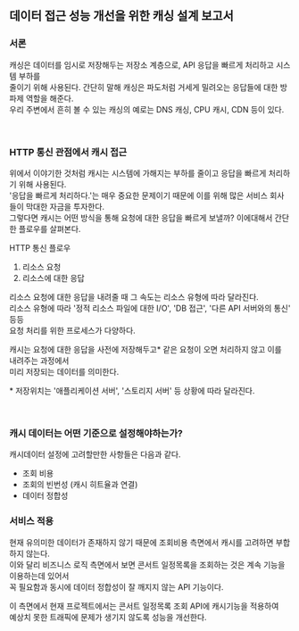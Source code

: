 ## 데이터 접근 성능 개선을 위한 캐싱 설계 보고서

### 서론
캐싱은 데이터를 임시로 저장해두는 저장소 계층으로, API 응답을 빠르게 처리하고 시스템 부하를 <br>
줄이기 위해 사용된다. 간단히 말해 캐싱은 파도처럼 거세게 밀려오는 응답들에 대한 방파제 역할을 해준다. <br>
우리 주변에서 흔히 볼 수 있는 캐싱의 예로는 DNS 캐싱, CPU 캐시, CDN 등이 있다.

<br>

### HTTP 통신 관점에서 캐시 접근
위에서 이야기한 것처럼 캐시는 시스템에 가해지는 부하를 줄이고 응답을 빠르게 처리하기 위해 사용된다. <br>
'응답을 빠르게 처리하다.'는 매우 중요한 문제이기 때문에 이를 위해 많은 서비스 회사들이 막대한 자금을 투자한다. <br>
그렇다면 캐시는 어떤 방식을 통해 요청에 대한 응답을 빠르게 보낼까? 이에대해서 간단한 플로우를 살펴본다.

HTTP 통신 플로우
1. 리소스 요청
2. 리소스에 대한 응답

리소스 요청에 대한 응답을 내려줄 때 그 속도는 리소스 유형에 따라 달라진다. <br>
리소스 유형에 따라 '정적 리소스 파일에 대한 I/O', 'DB 접근', '다른 API 서버와의 통신' 등등 <br>
요청 처리를 위한 프로세스가 다양하다.

캐시는 요청에 대한 응답을 사전에 저장해두고* 같은 요청이 오면 처리하지 않고 이를 내려주는 과정에서 <br>
미리 저장되는 데이터를 의미한다. 

\* 저장위치는 '애플리케이션 서버', '스토리지 서버' 등 상황에 따라 달라진다.

<br>

### 캐시 데이터는 어떤 기준으로 설정해야하는가?
캐시데이터 설정에 고려할만한 사항들은 다음과 같다.

- 조회 비용
- 조회의 빈번성 (캐시 히트율과 연결)
- 데이터 정합성


### 서비스 적용
현재 유의미한 데이터가 존재하지 않기 때문에 조회비용 측면에서 캐시를 고려하면 부합하지 않는다. <br>
이와 달리 비즈니스 로직 측면에서 보면 콘서트 일정목록을 조회하는 것은 계속 기능을 이용하는데 있어서 <br>
꼭 필요함과 동시에 데이터 정합성이 잘 깨지지 않는 API 기능이다.

이 측면에서 현재 프로젝트에서는 콘서트 일정목록 조회 API에 캐시기능을 적용하여 <br>
예상치 못한 트래픽에 문제가 생기지 않도록 성능을 개선한다.


